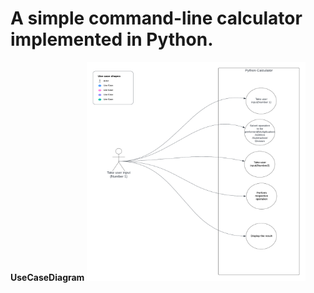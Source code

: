 # A simple command-line calculator implemented in Python.


**UseCaseDiagram**
<img src="usecasediagram.png" width ="350" height ="350">

